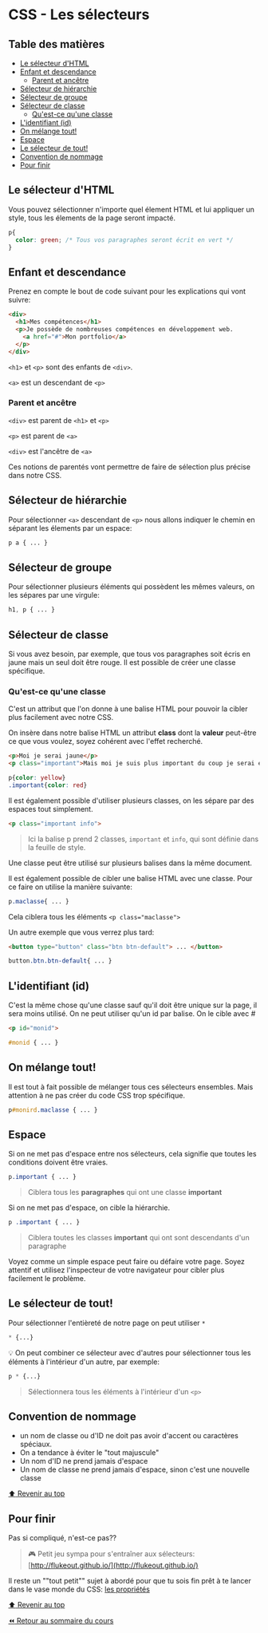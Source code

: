 <!-- omit in toc -->
# CSS - Les sélecteurs


<!-- omit in toc -->
## Table des matières

- [Le sélecteur d'HTML](#le-sélecteur-dhtml)
- [Enfant et descendance](#enfant-et-descendance)
  - [Parent et ancêtre](#parent-et-ancêtre)
- [Sélecteur de hiérarchie](#sélecteur-de-hiérarchie)
- [Sélecteur de groupe](#sélecteur-de-groupe)
- [Sélecteur de classe](#sélecteur-de-classe)
  - [Qu'est-ce qu'une classe](#quest-ce-quune-classe)
- [L'identifiant (id)](#lidentifiant-id)
- [On mélange tout!](#on-mélange-tout)
- [Espace](#espace)
- [Le sélecteur de tout!](#le-sélecteur-de-tout)
- [Convention de nommage](#convention-de-nommage)
- [Pour finir](#pour-finir)

## Le sélecteur d'HTML

Vous pouvez sélectionner n'importe quel élement HTML et lui appliquer un style, tous les élements de la page seront impacté.

```css
p{
  color: green; /* Tous vos paragraphes seront écrit en vert */
}
```

## Enfant et descendance

Prenez en compte le bout de code suivant pour les explications qui vont suivre:

```html
<div>
  <h1>Mes compétences</h1>
  <p>Je possède de nombreuses compétences en développement web.
    <a href="#">Mon portfolio</a>
  </p>
</div>
```

`<h1>` et `<p>` sont des enfants de `<div>`.

`<a>` est un descendant de `<p>`

### Parent et ancêtre

`<div>` est parent de `<h1>` et `<p>`

`<p>` est parent de `<a>`

`<div>` est l'ancêtre de `<a>`

Ces notions de parentés vont permettre de faire de sélection plus précise dans notre CSS.

## Sélecteur de hiérarchie

Pour sélectionner `<a>` descendant de `<p>` nous allons indiquer le chemin en séparant les élements par un espace:

```css
p a { ... }
```

## Sélecteur de groupe

Pour sélectionner plusieurs éléments qui possèdent les mêmes valeurs, on les sépares par une virgule:

```css
h1, p { ... }
```

## Sélecteur de classe

Si vous avez besoin, par exemple, que tous vos paragraphes soit écris en jaune mais un seul doit être rouge. Il est possible de créer une classe spécifique.

### Qu'est-ce qu'une classe

C'est un attribut que l'on donne à une balise HTML pour pouvoir la cibler plus facilement avec notre CSS.

On insère dans notre balise HTML un attribut **class** dont la **valeur** peut-être ce que vous voulez, soyez cohérent avec l'effet recherché.

```html
<p>Moi je serai jaune</p>
<p class="important">Mais moi je suis plus important du coup je serai en rouge</p>
```

```css
p{color: yellow}
.important{color: red}
```

Il est également possible d'utiliser plusieurs classes, on les sépare par des espaces tout simplement.

```html
<p class="important info">
```

> Ici la balise p prend 2 classes, `important` et `info`, qui sont définie dans la feuille de style.

Une classe peut être utilisé sur plusieurs balises dans la même document.

Il est également possible de cibler une balise HTML avec une classe. Pour ce faire on utilise la manière suivante:

```css
p.maclasse{ ... }
````

Cela ciblera tous les éléments `<p class="maclasse">`

Un autre exemple que vous verrez plus tard:

```html
<button type="button" class="btn btn-default"> ... </button>
```

```css
button.btn.btn-default{ ... } 
```

## L'identifiant (id)

C'est la même chose qu'une classe sauf qu'il doit être unique sur la page, il sera moins utilisé. On ne peut utiliser qu'un id par balise. On le cible avec #

```html
<p id="monid">
```

```css
#monid { ... }
```

## On mélange tout!

Il est tout à fait possible de mélanger tous ces sélecteurs ensembles. Mais attention à ne pas créer du code CSS trop spécifique. 

```css
p#monird.maclasse { ... }
```

## Espace

Si on ne met pas d'espace entre nos sélecteurs, cela signifie que toutes les conditions doivent être vraies. 

```css
p.important { ... }
```

> Ciblera tous les **paragraphes** qui ont une classe **important**

Si on ne met pas d'espace, on cible la hiérarchie. 

```css
p .important { ... }
```

> Ciblera toutes les classes **important** qui ont sont descendants d'un paragraphe

Voyez comme un simple espace peut faire ou défaire votre page. Soyez attentif  et utilisez l'inspecteur de votre navigateur pour cibler plus facilement le problème.

## Le sélecteur de tout!

Pour sélectionner l'entièreté de notre page on peut utiliser `*`

```css
* {...}
```

:bulb: On peut combiner ce sélecteur avec d'autres pour sélectionner tous les éléments à l'intérieur d'un autre, par exemple: 

```css
p * {...}
```

> Sélectionnera tous les éléments à l'intérieur d'un `<p>`

## Convention de nommage

- un nom de classe ou d'ID ne doit pas avoir d'accent ou caractères spéciaux.
- On a tendance à éviter le "tout majuscule"
- Un nom d'ID ne prend jamais d'espace
- Un nom de classe ne prend jamais d'espace, sinon c'est une nouvelle classe

[:arrow_up: Revenir au top](#table-des-matières)

## Pour finir 

Pas si compliqué, n'est-ce pas??

> :video_game: Petit jeu sympa pour s'entraîner aux sélecteurs: [http://flukeout.github.io/](http://flukeout.github.io/)

Il reste un ""tout petit"" sujet à abordé pour que tu sois fin prêt à te lancer dans le vase monde du CSS: [les propriétés](9-theorie-css-prorietes.md)

[:arrow_up: Revenir au top](#table-des-matières)

[:rewind: Retour au sommaire du cours](./README.md#table-des-matières)
